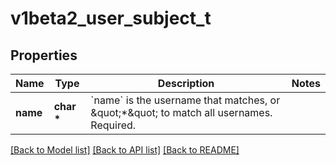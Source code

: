 # v1beta2_user_subject_t

## Properties
Name | Type | Description | Notes
------------ | ------------- | ------------- | -------------
**name** | **char \*** | &#x60;name&#x60; is the username that matches, or \&quot;*\&quot; to match all usernames. Required. | 

[[Back to Model list]](../README.md#documentation-for-models) [[Back to API list]](../README.md#documentation-for-api-endpoints) [[Back to README]](../README.md)


